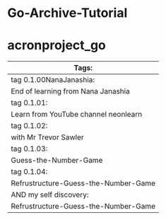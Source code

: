 # Go-Archive-Tutorial

# acronproject_go

|   Tags:
|------------------------------------------
|   tag 0.1.00NanaJanashia:
|   End of learning from Nana Janashia
|   tag 0.1.01:
|   Learn from YouTube channel neonlearn
|   tag 0.1.02:
|   with Mr Trevor Sawler
|   tag 0.1.03:
|   Guess-the-Number-Game
|   tag 0.1.04:
|   Refrustructure-Guess-the-Number-Game
|   AND my self discovery:
|   Refrustructure-Guess-the-Number-Game
